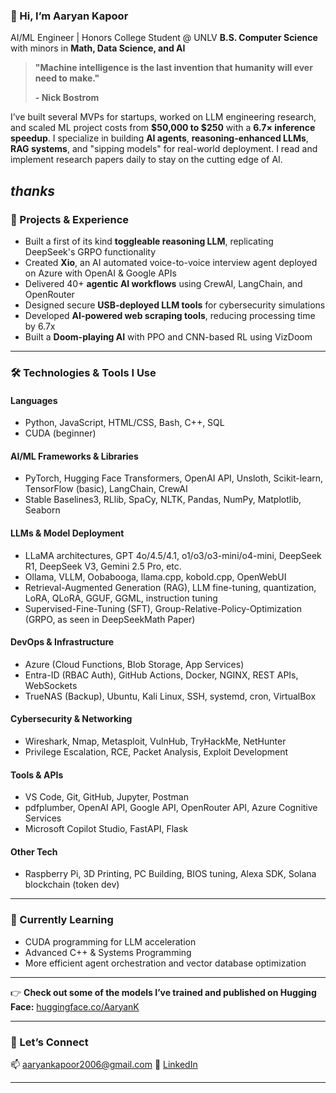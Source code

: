 ### 👋 Hi, I’m Aaryan Kapoor

AI/ML Engineer | Honors College Student @ UNLV
**B.S. Computer Science** with minors in **Math, Data Science, and AI**

> **"Machine intelligence is the last invention that humanity will ever need to make."**
> 
> **- Nick Bostrom**


I’ve built several MVPs for startups, worked on LLM engineering research, and scaled ML project costs from **\$50,000 to \$250** with a **6.7× inference speedup**. I specialize in building **AI agents**, **reasoning-enhanced LLMs**, **RAG systems**, and "sipping models" for real-world deployment. I read and implement research papers daily to stay on the cutting edge of AI.

*thanks*
---

### 🚀 Projects & Experience

* Built a first of its kind **toggleable reasoning LLM**, replicating DeepSeek's GRPO functionality
* Created **Xio**, an AI automated voice-to-voice interview agent deployed on Azure with OpenAI & Google APIs
* Delivered 40+ **agentic AI workflows** using CrewAI, LangChain, and OpenRouter
* Designed secure **USB-deployed LLM tools** for cybersecurity simulations
* Developed **AI-powered web scraping tools**, reducing processing time by 6.7x
* Built a **Doom-playing AI** with PPO and CNN-based RL using VizDoom

---

### 🛠️ Technologies & Tools I Use

#### **Languages**

* Python, JavaScript, HTML/CSS, Bash, C++, SQL
* CUDA (beginner)

#### **AI/ML Frameworks & Libraries**

* PyTorch, Hugging Face Transformers, OpenAI API, Unsloth, Scikit-learn, TensorFlow (basic), LangChain, CrewAI
* Stable Baselines3, RLlib, SpaCy, NLTK, Pandas, NumPy, Matplotlib, Seaborn

#### **LLMs & Model Deployment**

* LLaMA architectures, GPT 4o/4.5/4.1, o1/o3/o3-mini/o4-mini, DeepSeek R1, DeepSeek V3, Gemini 2.5 Pro, etc.
* Ollama, VLLM, Oobabooga, llama.cpp, kobold.cpp, OpenWebUI
* Retrieval-Augmented Generation (RAG), LLM fine-tuning, quantization, LoRA, QLoRA, GGUF, GGML, instruction tuning
* Supervised-Fine-Tuning (SFT), Group-Relative-Policy-Optimization (GRPO, as seen in DeepSeekMath Paper)

#### **DevOps & Infrastructure**

* Azure (Cloud Functions, Blob Storage, App Services)
* Entra-ID (RBAC Auth), GitHub Actions, Docker, NGINX, REST APIs, WebSockets
* TrueNAS (Backup), Ubuntu, Kali Linux, SSH, systemd, cron, VirtualBox

#### **Cybersecurity & Networking**

* Wireshark, Nmap, Metasploit, VulnHub, TryHackMe, NetHunter
* Privilege Escalation, RCE, Packet Analysis, Exploit Development

#### **Tools & APIs**

* VS Code, Git, GitHub, Jupyter, Postman
* pdfplumber, OpenAI API, Google API, OpenRouter API, Azure Cognitive Services
* Microsoft Copilot Studio, FastAPI, Flask

#### **Other Tech**

* Raspberry Pi, 3D Printing, PC Building, BIOS tuning, Alexa SDK, Solana blockchain (token dev)

---

### 🌱 Currently Learning

* CUDA programming for LLM acceleration
* Advanced C++ & Systems Programming
* More efficient agent orchestration and vector database optimization

---

👉 **Check out some of the models I’ve trained and published on Hugging Face:** [huggingface.co/AaryanK](https://huggingface.co/AaryanK)


---

### 🤝 Let’s Connect

📫 [aaryankapoor2006@gmail.com](mailto:aaryankapoor2006@gmail.com)
🔗 [LinkedIn](https://www.linkedin.com/in/theaaryankapoor/)

---


